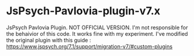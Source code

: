 # JsPsych-Pavlovia-plugin-v7.x
JsPsych Pavlovia Plugin. NOT OFFICIAL VERSION. I'm not responsible for the behaivior of this code. It works fine with my experiment. I've modified the original plugin with this guide : https://www.jspsych.org/7.1/support/migration-v7/#custom-plugins 
